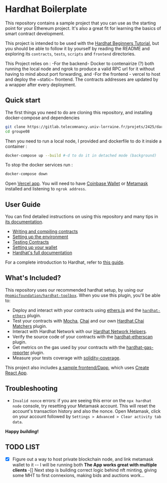 # Hardhat Boilerplate

This repository contains a sample project that you can use as the starting point
for your Ethereum project. It's also a great fit for learning the basics of
smart contract development.

This project is intended to be used with the
[Hardhat Beginners Tutorial](https://hardhat.org/tutorial), but you should be
able to follow it by yourself by reading the README and exploring its
`contracts`, `tests`, `scripts` and `frontend` directories.

This Project relies on : -For the backend- Docker to contenairize (?) both running the local node and ngrok to produce a valid RPC url for it without having to mind about port forwarding, and -For the frontend - vercel to host and deploy the ~static~ frontend. The contracts addresses are updated by a wrapper after every deployment.

## Quick start

The first things you need to do are cloning this repository, and installing docker-compose and dependencies

```sh
git clone https://gitlab.telecomnancy.univ-lorraine.fr/projets/2425/darkduck25/groupe08
cd groupe08
```

Then you need to run a local node, I provided and dockerfile to do it inside a container :

```sh
docker-compose up --build #-d to do it in detached mode (background)
```

To stop the docker services run :

```sh
docker-compose down
```


Open [Vercel app](https://blockchain-project-live.vercel.app/). You will
need to have [Coinbase Wallet](https://www.coinbase.com/wallet) or [Metamask](https://metamask.io) installed and listening to
`ngrok address`.

## User Guide

You can find detailed instructions on using this repository and many tips in [its documentation](https://hardhat.org/tutorial).

- [Writing and compiling contracts](https://hardhat.org/tutorial/writing-and-compiling-contracts/)
- [Setting up the environment](https://hardhat.org/tutorial/setting-up-the-environment/)
- [Testing Contracts](https://hardhat.org/tutorial/testing-contracts/)
- [Setting up your wallet](https://hardhat.org/tutorial/boilerplate-project#how-to-use-it)
- [Hardhat's full documentation](https://hardhat.org/docs/)

For a complete introduction to Hardhat, refer to [this guide](https://hardhat.org/getting-started/#overview).

## What's Included?

This repository uses our recommended hardhat setup, by using our [`@nomicfoundation/hardhat-toolbox`](https://hardhat.org/hardhat-runner/plugins/nomicfoundation-hardhat-toolbox). When you use this plugin, you'll be able to:

- Deploy and interact with your contracts using [ethers.js](https://docs.ethers.io/v5/) and the [`hardhat-ethers`](https://hardhat.org/hardhat-runner/plugins/nomiclabs-hardhat-ethers) plugin.
- Test your contracts with [Mocha](https://mochajs.org/), [Chai](https://chaijs.com/) and our own [Hardhat Chai Matchers](https://hardhat.org/hardhat-chai-matchers) plugin.
- Interact with Hardhat Network with our [Hardhat Network Helpers](https://hardhat.org/hardhat-network-helpers).
- Verify the source code of your contracts with the [hardhat-etherscan](https://hardhat.org/hardhat-runner/plugins/nomiclabs-hardhat-etherscan) plugin.
- Get metrics on the gas used by your contracts with the [hardhat-gas-reporter](https://github.com/cgewecke/hardhat-gas-reporter) plugin.
- Measure your tests coverage with [solidity-coverage](https://github.com/sc-forks/solidity-coverage).

This project also includes [a sample frontend/Dapp](./frontend), which uses [Create React App](https://github.com/facebook/create-react-app).

## Troubleshooting

- `Invalid nonce` errors: if you are seeing this error on the `npx hardhat node`
  console, try resetting your Metamask account. This will reset the account's
  transaction history and also the nonce. Open Metamask, click on your account
  followed by `Settings > Advanced > Clear activity tab data`.

**Happy _building_!**

## TODO LIST

-[x] Figure out a way to host private blockchain node, and link metamask wallet to it
-- I will be running both
**The App works great with multiple clients**
-[] Next step is building correct logic behind nft minting, giving some MHT to first connexions, making bids and auctions work...
